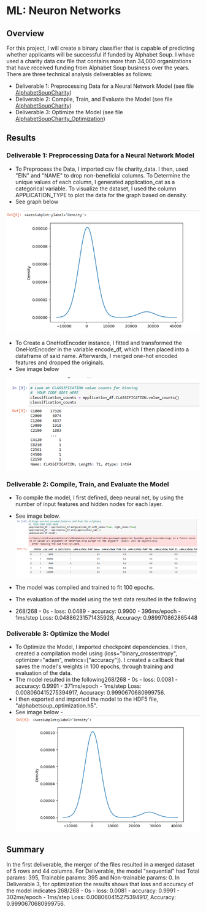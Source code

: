 # ML: Neuron Networks
## Overview
For this project, I will create a binary classifier that is capable of predicting whether applicants will be successful if funded by Alphabet Soup. I whave used a charity data csv file that contains more than 34,000 organizations that have received funding from Alphabet Soup business over the years. There are three technical analysis deliverables as follows:

- Deliverable 1: Preprocessing Data for a Neural Network Model (see file [AlphabetSoupCharity](https://github.com/Judyhm2/Neuron_Networks/blob/main/AlphabetSoupCharity.ipynb))
- Deliverable 2: Compile, Train, and Evaluate the Model (see file [AlphabetSoupCharity](https://github.com/Judyhm2/Neuron_Networks/blob/main/AlphabetSoupCharity.ipynb))
- Deliverable 3: Optimize the Model (see file [AlphabetSoupCharity_Optimization](https://github.com/Judyhm2/Neuron_Networks/blob/main/alphabetsoup_optimization.h5))
## Results
### Deliverable 1: Preprocessing Data for a Neural Network Model
- To Preprocess the Data, I imported csv file charity_data. I then, used "EIN" and "NAME" to drop non-beneficial columns. To Determine the unique values of each column, I generated application_cat as a categorical variable. To visualize the dataset, I used the column APPLICATION_TYPE to plot the data for the graph based on density. 
- See graph below 

![](https://github.com/Judyhm2/Neuron_Networks/blob/main/1.png)
- To Create a OneHotEncoder instance, I fitted and transformed the OneHotEncoder in the variable encode_df, which I then placed into a dataframe of said name. Afterwards, I merged one-hot encoded features and dropped the originals. 
- See image below 

![](https://github.com/Judyhm2/Neuron_Networks/blob/main/1_2.png) 

### Deliverable 2: Compile, Train, and Evaluate the Model
- To compile the model, I first defined, deep neural net, by using the number of input features and hidden nodes for each layer. 
- See image below. 
![](https://github.com/Judyhm2/Neuron_Networks/blob/main/1_3.png)

- The model was compiled and trained to fit 100 epochs.
- The evaluation of the model using the test data resulted in the following
- 268/268 - 0s - loss: 0.0489 - accuracy: 0.9900 - 396ms/epoch - 1ms/step Loss: 0.04886231571435928, Accuracy: 0.989970862865448 

### Deliverable 3: Optimize the Model
- To Optimize the Model, I imported checkpoint dependencies. I then, created a compilation model using (loss="binary_crossentropy", optimizer="adam", metrics=["accuracy"]). I created a callback that saves the model's weights in 100 epochs, through training and evaluation of the data.
- The model resulted in the following268/268 - 0s - loss: 0.0081 - accuracy: 0.9991 - 371ms/epoch - 1ms/step Loss: 0.008060415275394917, Accuracy: 0.9990670680999756.
- I then exported and imported the model to the HDF5 file, "alphabetsoup_optimization.h5".
- See image below 
-![](https://github.com/Judyhm2/Neuron_Networks/blob/main/1.png)
## Summary
In the first deliverable, the merger of the files resulted in a merged dataset of 5 rows and 44 columns. For Deliverable, the model "sequential" had Total params: 395, Trainable params: 395 and Non-trainable params: 0. In Deliverable 3, for optimization the results shows that loss and accuracy of the model indicates 268/268 - 0s - loss: 0.0081 - accuracy: 0.9991 - 302ms/epoch - 1ms/step Loss: 0.008060415275394917, Accuracy: 0.9990670680999756.




